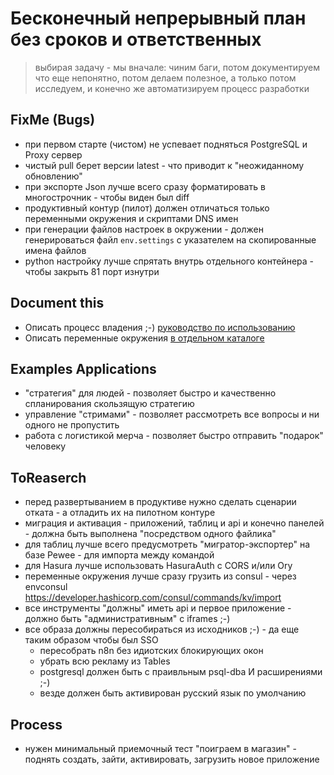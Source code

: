 # Бесконечный непрерывный план без сроков и ответственных

> выбирая задачу - мы вначале: чиним баги, потом документируем что еще непонятно, потом делаем полезное, а только потом исследуем, и конечно же автоматизируем процесс разработки

## FixMe (Bugs)

* при первом старте (чистом) не успевает подняться PostgreSQL и Proxy сервер
* чистый pull берет версии latest - что приводит к "неожиданному обновлению"
* при экспорте Json лучше всего сразу форматировать в многострочник - чтобы виден был diff
* продуктивный контур (пилот) должен отличаться только переменными окружения и скриптами DNS имен
* при генерации файлов настроек в окружении - должен генерироваться файл `env.settings` с указателем на скопированные имена файлов
* python настройку лучше спрятать внутрь отдельного контейнера - чтобы закрыть 81 порт изнутри

## Document this

* Описать процесс владения ;-) [руководство по использованию](./CONTIBUTORS.md)
* Описать переменные окружения [в отдельном каталоге](./settings/)

## Examples Applications

* "стратегия" для людей - позволяет быстро и качественно спланирования скользящую стратегию
* управление "стримами" - позволяет рассмотреть все вопросы и ни одного не пропустить
* работа с логистикой мерча - позволяет быстро отправить "подарок" человеку

## ToReaserch

* перед развертыванием в продуктиве нужно сделать сценарии отката - а отладить их на пилотном контуре
* миграция и активация - приложений, таблиц и api и конечно панелей - должна быть выполнена "посредством одного файлика"
* для таблиц лучше всего предусмотреть "мигратор-экспортер" на базе Pewee - для импорта между командой
* для Hasura лучше использовать HasuraAuth с CORS и/или Ory
* переменные окружения лучше сразу грузить из consul - через envconsul https://developer.hashicorp.com/consul/commands/kv/import
* все инструменты "должны" иметь api и первое приложение - должно быть "административным" c iframes ;-)
* все образа должны пересобираться из исходников ;-) - да еще таким образом чтобы был SSO
    * пересобрать n8n без идиотских блокирующих окон
    * убрать всю рекламу из Tables
    * postgresql должен быть с праивльным psql-dba И расширениями ;-)
    * везде должен быть активирован русский язык по умолчанию
    
## Process

* нужен минимальный приемочный тест "поиграем в магазин" - поднять создать, зайти, активировать, загрузить новое приложение
